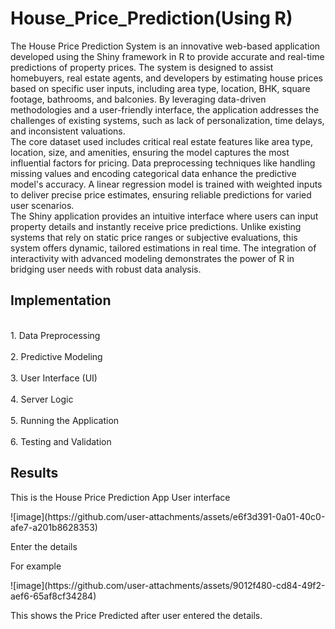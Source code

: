 # House_Price_Prediction(Using R)
The House Price Prediction System is an innovative web-based application developed using the Shiny framework in R to provide accurate and real-time predictions of property prices. The system is designed to assist homebuyers, real estate agents, and developers by estimating house prices based on specific user inputs, including area type, location, BHK, square footage, bathrooms, and balconies. By leveraging data-driven methodologies and a user-friendly interface, the application addresses the challenges of existing systems, such as lack of personalization, time delays, and inconsistent valuations.<br>
The core dataset used includes critical real estate features like area type, location, size, and amenities, ensuring the model captures the most influential factors for pricing. Data preprocessing techniques like handling missing values and encoding categorical data enhance the predictive model's accuracy. A linear regression model is trained with weighted inputs to deliver precise price estimates, ensuring reliable predictions for varied user scenarios.<br>
The Shiny application provides an intuitive interface where users can input property details and instantly receive price predictions. Unlike existing systems that rely on static price ranges or subjective evaluations, this system offers dynamic, tailored estimations in real time. The integration of interactivity with advanced modeling demonstrates the power of R in bridging user needs with robust data analysis.
<H2>Implementation</H2>
<br>1. Data Preprocessing</br>
<br>2. Predictive Modeling</br>
<br>3. User Interface (UI)</br>
<br>4. Server Logic</br>
<br>5. Running the Application</br>
<br>6. Testing and Validation</br>
<H2>Results</H2>
<p>This is the House Price Prediction App User interface</p>
![image](https://github.com/user-attachments/assets/e6f3d391-0a01-40c0-afe7-a201b8628353)
<p>Enter the details</p>
<p>For example</p>
![image](https://github.com/user-attachments/assets/9012f480-cd84-49f2-aef6-65af8cf34284)
<p>This shows the Price Predicted after user entered the details.</p>


